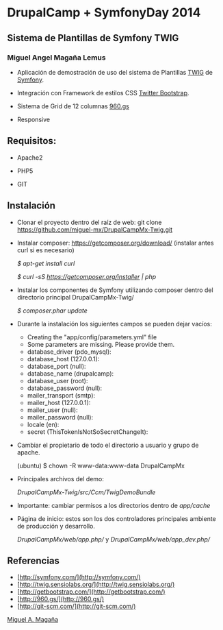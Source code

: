 DrupalCamp + SymfonyDay 2014
============================

Sistema de Plantillas de Symfony TWIG
-------------------------------------

### Miguel Angel Magaña Lemus


* Aplicación de demostración de uso del sistema de Plantillas [TWIG][2] de [Symfony][1].

* Integración con Framework de estilos CSS [Twitter Bootstrap][3].

* Sistema de Grid de 12 columnas [960.gs][4]

* Responsive


Requisitos:
----------

* Apache2

* PHP5

* GIT


Instalación
-----------

* Clonar el proyecto dentro del raíz de web: git clone https://github.com/miguel-mx/DrupalCampMx-Twig.git

* Instalar composer: https://getcomposer.org/download/ (instalar antes curl si es necesario)

    *$ apt-get install curl*

    *$ curl -sS https://getcomposer.org/installer | php*

* Instalar los componentes de Symfony utilizando composer dentro del directorio principal DrupalCampMx-Twig/

    *$ composer.phar update*

* Durante la instalación los siguientes campos se pueden dejar vacíos:
    - Creating the "app/config/parameters.yml" file
    - Some parameters are missing. Please provide them.
    - database_driver (pdo_mysql):
    - database_host (127.0.0.1):
    - database_port (null):
    - database_name (drupalcamp):
    - database_user (root):
    - database_password (null):
    - mailer_transport (smtp):
    - mailer_host (127.0.0.1):
    - mailer_user (null):
    - mailer_password (null):
    - locale (en):
    - secret (ThisTokenIsNotSoSecretChangeIt):

* Cambiar el propietario de todo el directorio a usuario y grupo de apache.

    (ubuntu) $ chown -R www-data:www-data DrupalCampMx

* Principales archivos del demo:

    *DrupalCampMx-Twig/src/Ccm/TwigDemoBundle*

* Importante: cambiar permisos a los directorios dentro de *app/cache*

* Página de inicio: estos son los dos controladores principales ambiente de producción y desarrollo.

    *DrupalCampMx/web/app.php/*   y  *DrupalCampMx/web/app_dev.php/*


Referencias
-----------

* [http://symfony.com/](http://symfony.com/)
* [http://twig.sensiolabs.org/](http://twig.sensiolabs.org/)
* [http://getbootstrap.com/](http://getbootstrap.com/)
* [http://960.gs/](http://960.gs/)
* [http://git-scm.com/](http://git-scm.com/)

[1]:  http://symfony.com/
[2]:  http://twig.sensiolabs.org/
[3]:  http://getbootstrap.com/
[4]:  http://960.gs/

[Miguel A. Magaña](miguel@matmor.unam.mx)